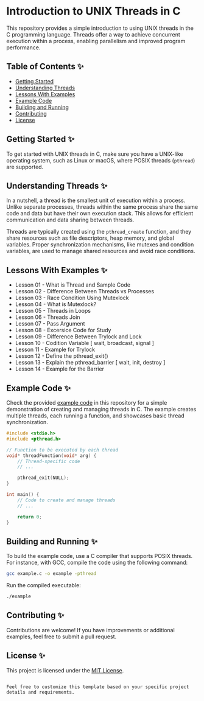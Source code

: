 # Introduction to UNIX Threads in C

This repository provides a simple introduction to using UNIX threads in the C programming language. Threads offer a way to achieve concurrent execution within a process, enabling parallelism and improved program performance.

## Table of Contents ✨

- [Getting Started](#getting-started)
- [Understanding Threads](#understanding-threads)
- [Lessons With Examples](#Lessons-With-Examples)
- [Example Code](#example-code)
- [Building and Running](#building-and-running)
- [Contributing](#contributing)
- [License](#license)

## Getting Started ✨

To get started with UNIX threads in C, make sure you have a UNIX-like operating system, such as Linux or macOS, where POSIX threads (`pthread`) are supported.

## Understanding Threads ✨

In a nutshell, a thread is the smallest unit of execution within a process. Unlike separate processes, threads within the same process share the same code and data but have their own execution stack. This allows for efficient communication and data sharing between threads.

Threads are typically created using the `pthread_create` function, and they share resources such as file descriptors, heap memory, and global variables. Proper synchronization mechanisms, like mutexes and condition variables, are used to manage shared resources and avoid race conditions.

## Lessons With Examples ✨

- Lesson 01 - What is Thread and Sample Code
- Lesson 02 - Difference Between Threads vs Processes
- Lesson 03 - Race Condition Using Mutexlock
- Lesson 04 - What is Mutexlock?
- Lesson 05 - Threads in Loops
- Lesson 06 - Threads Join
- Lesson 07 - Pass Argument
- Lesson 08 - Excersice Code for Study
- Lesson 09 - Difference Between Trylock and Lock
- Lesson 10 - Codition Variable [ wait, broadcast, signal ]
- Lesson 11 - Example for Trylock
- Lesson 12 - Define the pthread_exit()
- Lesson 13 - Explain the pthread_barrier [ wait, init, destroy ]
- Lesson 14 - Example for the Barrier

## Example Code ✨

Check the provided [example code](example.c) in this repository for a simple demonstration of creating and managing threads in C. The example creates multiple threads, each running a function, and showcases basic thread synchronization.

```c
#include <stdio.h>
#include <pthread.h>

// Function to be executed by each thread
void* threadFunction(void* arg) {
    // Thread-specific code
    // ...

    pthread_exit(NULL);
}

int main() {
    // Code to create and manage threads
    // ...

    return 0;
}
```

## Building and Running ✨

To build the example code, use a C compiler that supports POSIX threads. For instance, with GCC, compile the code using the following command:

```bash
gcc example.c -o example -pthread
```

Run the compiled executable:

```bash
./example
```

## Contributing ✨

Contributions are welcome! If you have improvements or additional examples, feel free to submit a pull request.

## License ✨

This project is licensed under the [MIT License](LICENSE).
```

Feel free to customize this template based on your specific project details and requirements.
